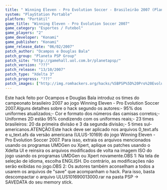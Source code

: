 ```yaml
---
title: " Winning Eleven - Pro Evolution Soccer - Brasileirão 2007 (Planeta PSP Group)"
system: "PlayStation Portable"
platform: "Portátil"
game_title: "Winning Eleven - Pro Evolution Soccer 2007"
game_category: "Esportes / Futebol"
game_players: "2"
game_developer: "Konami"
game_publisher: "Konami"
game_release_date: "06/02/2007"
patch_author: "Ocampos e Douglas Bala"
patch_group: "Planeta PSP Group"
patch_site: "http://gamehall.uol.com.br/planetapsp/"
patch_version: "???"
patch_release: "13/10/2007"
patch_type: "Xdelta 3"
patch_progress: "???"
patch_images: ["http://img.romhackers.org/hacks/%5BPSP%5D%20Pro%20Evolution%20Soccer%20-%20Brasileir%C3%A3o%202007%20-%20PPSPG%20-%201.jpg","http://img.romhackers.org/hacks/%5BPSP%5D%20Pro%20Evolution%20Soccer%20-%20Brasileir%C3%A3o%202007%20-%20PPSPG%20-%202.jpg","http://img.romhackers.org/hacks/%5BPSP%5D%20Pro%20Evolution%20Soccer%20-%20Brasileir%C3%A3o%202007%20-%20PPSPG%20-%203.jpg"]
---
```

Este hack feito por Ocampos e Douglas Bala introduz os times do campeonato brasileiro 2007 ao jogo Winning Eleven - Pro Evolution Soccer 2007.Alguns detalhes sobre o hack segundo os autores:- 95% dos uniformes atualizados;- Cor e formato dos números das camisas corretos;- Uniformes 2D estão 95% condizendo com os uniformes reais;- 23 times brasileiros: 20 da primeira divisão e 3 da segunda divisão;- 5 times sul-americanos.ATENÇÃO:Este hack deve ser aplicado nos arquivos 0_text.afs e u_text.afs da versão americana (ULUS-10169) do jogo Winning Eleven - Pro Evolution Soccer 2007. Para isso, extraia os arquivos mencionados usando os programas UMDGen ou Xpert, aplique os patches usando o Xdelta UI e reinsira os arquivos modificados de volta na imagem ISO do jogo usando os programas UMDGen ou Xpert novamente.OBS 1: Na tela de seleção de idioma, escolha ENGLISH. Do contrário, as modificações não serão exibidas no jogo.OBS 2: Os autores também aconselham a todos a usarem os arquivos de "save" que acompanham o hack. Para isso, basta descompactar o arquivo ULUS101690013000.rar na pasta PSP -> SAVEDATA do seu memory stick.